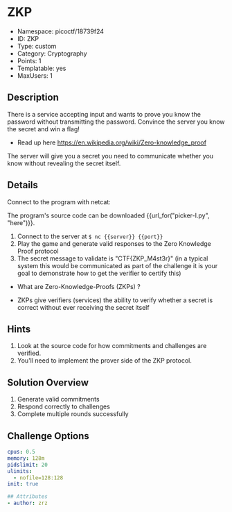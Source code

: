 # ZKP

- Namespace: picoctf/18739f24
- ID: ZKP  
- Type: custom
- Category: Cryptography
- Points: 1
- Templatable: yes
- MaxUsers: 1

## Description

There is a service accepting input and wants to prove you know the password without transmitting the password. Convince the server you know the secret and win a flag!

* Read up here https://en.wikipedia.org/wiki/Zero-knowledge_proof

The server will give you a secret you need to communicate whether you know without revealing the secret itself.

## Details

Connect to the program with netcat:

The program's source code can be downloaded {{url_for("picker-I.py", "here")}}.

1. Connect to the server at `$ nc {{server}} {{port}}`
2. Play the game and generate valid responses to the Zero Knowledge Proof protocol
3. The secret message to validate is "CTF{ZKP_M4st3r}" (in a typical system this would be communicated as part of the challenge it is your goal to demonstrate how to get the verifier to certify this)




* What are Zero-Knowledge-Proofs (ZKPs) ?
- ZKPs give verifiers (services) the ability to verify whether a secret is correct without ever receiving the secret itself

## Hints

1. Look at the source code for how commitments and challenges are verified.
2. You'll need to implement the prover side of the ZKP protocol.

## Solution Overview

1. Generate valid commitments
2. Respond correctly to challenges
3. Complete multiple rounds successfully

## Challenge Options

```yaml
cpus: 0.5
memory: 128m
pidslimit: 20
ulimits:
  - nofile=128:128
init: true

## Attributes
- author: zrz
